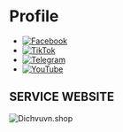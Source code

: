 # Profile
- [![Facebook](https://i.imgur.com/4QfKuz1.png)](https://www.facebook.com/share/161XVKM6Ng/ "Facebook")  
- [![TikTok](https://i.imgur.com/ZzlApAN.png)](https://www.tiktok.com/@quangapine "TikTok")  
- [![Telegram](https://i.imgur.com/5z8jHQU.png)](https://t.me/quangnqtoolcode "Telegram")  
- [![YouTube](https://i.imgur.com/QjrJ8jH.png)]([https://www.youtube.com/yourchannel](https://youtube.com/@quangapicom?si=Utn50Vuv82dNi8cU) "YouTube")

## SERVICE WEBSITE 
![Dichvuvn.shop](https://i.imgur.com/hd3CRcO.jpeg "DICHVUVN.SHOP")
